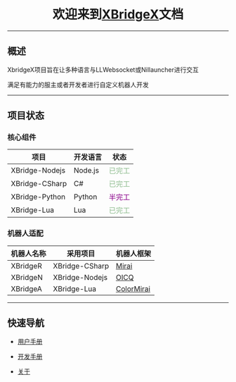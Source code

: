 # <center>欢迎来到[XBridgeX](https://github.com/XBridgeX)文档</center>

***

## 概述

XbridgeX项目旨在让多种语言与LLWebsocket或Nillauncher进行交互

满足有能力的服主或者开发者进行自定义机器人开发

***

## 项目状态

### 核心组件

|项目|开发语言|状态|
|--|--|--|
|XBridge-Nodejs|Node.js|<font color="DarkSeaGreen">已完工</font>|
|XBridge-CSharp|C#|<font color="DarkSeaGreen">已完工</font>|
|XBridge-Python|Python|<font color="DarkMagenta">半完工</font>|
|XBridge-Lua|Lua|<font color="DarkSeaGreen">已完工</font>|

### 机器人适配

|机器人名称|采用项目|机器人框架|
|--|--|--|
|XBridgeR|XBridge-CSharp|[Mirai](https://github.com/mamoe/mirai)|
|XBridgeN|XBridge-Nodejs|[OICQ](https://github.com/takayama-lily/oicq)|
|XBridgeA|XBridge-Lua|[ColorMirai](https://github.com/Coloryr/ColorMirai)|

***

## 快速导航

- [用户手册](./user/index.md)

- [开发手册](./dev/install.md)

- [关于](./about.md)